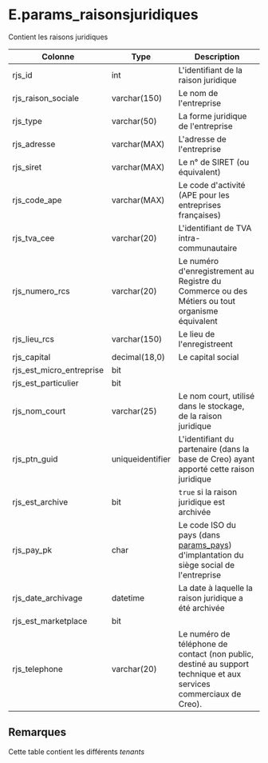 # E.params_raisonsjuridiques

Contient les raisons juridiques

Colonne|Type|Description
---|---|---
rjs_id|int|L'identifiant de la raison juridique 
rjs_raison_sociale|varchar(150)|Le nom de l'entreprise 
rjs_type|varchar(50)|La forme juridique de l'entreprise 
rjs_adresse|varchar(MAX)|L'adresse de l'entreprise 
rjs_siret|varchar(MAX)|Le n° de SIRET (ou équivalent) 
rjs_code_ape|varchar(MAX)|Le code d'activité (APE pour les entreprises françaises) 
rjs_tva_cee|varchar(20)|L'identifiant de TVA intra-communautaire 
rjs_numero_rcs|varchar(20)|Le numéro d'enregistrement au Registre du Commerce ou des Métiers ou tout organisme équivalent 
rjs_lieu_rcs|varchar(150)|Le lieu de l'enregistreent 
rjs_capital|decimal(18,0)|Le capital social 
rjs_est_micro_entreprise|bit|
rjs_est_particulier|bit|
rjs_nom_court|varchar(25)|Le nom court, utilisé dans le stockage, de la raison juridique 
rjs_ptn_guid|uniqueidentifier|L'identifiant du partenaire (dans la base de Creo) ayant apporté cette raison juridique 
rjs_est_archive|bit|`true` si la raison juridique est archivée 
rjs_pay_pk|char|Le code ISO du pays (dans [params_pays](generated_params_pays.md)) d'implantation du siège social de l'entreprise 
rjs_date_archivage|datetime|La date à laquelle la raison juridique a été archivée 
rjs_est_marketplace|bit|
rjs_telephone|varchar(20)|Le numéro de téléphone de contact (non public, destiné au support technique et aux services commerciaux de Creo). 

## Remarques
Cette table contient les différents _tenants_
